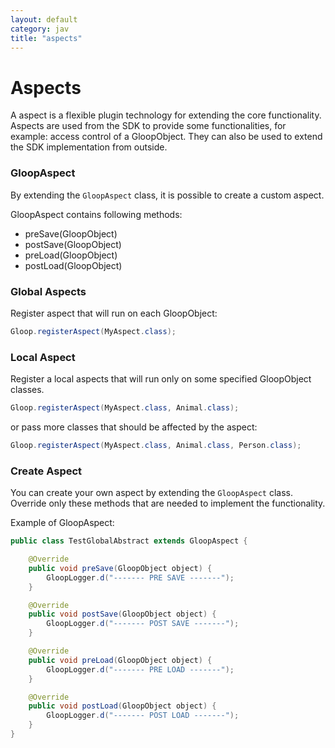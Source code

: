 ```yaml
---
layout: default
category: jav
title: "aspects"
---
```


# Aspects 

A aspect is a flexible plugin technology for extending the core functionality. Aspects are used from the SDK to provide some functionalities, for example: access control of a GloopObject. They can also be used to extend the SDK implementation from outside.

### GloopAspect 

By extending the `GloopAspect` class, it is possible to create a custom aspect. 

GloopAspect contains following methods:

- preSave(GloopObject)
- postSave(GloopObject)
- preLoad(GloopObject)
- postLoad(GloopObject)


### Global Aspects

Register aspect that will run on each GloopObject:

```java
Gloop.registerAspect(MyAspect.class);
```

### Local Aspect

Register a local aspects that will run only on some specified GloopObject classes. 

```java
Gloop.registerAspect(MyAspect.class, Animal.class);
```
or pass more classes that should be affected by the aspect:

```java
Gloop.registerAspect(MyAspect.class, Animal.class, Person.class);
```



### Create Aspect

You can create your own aspect by extending the `GloopAspect` class.
Override only these methods that are needed to implement the functionality.
 
Example of GloopAspect:

```java
public class TestGlobalAbstract extends GloopAspect {

    @Override
    public void preSave(GloopObject object) {
        GloopLogger.d("------- PRE SAVE -------");
    }

    @Override
    public void postSave(GloopObject object) {
        GloopLogger.d("------- POST SAVE -------");
    }

    @Override
    public void preLoad(GloopObject object) {
        GloopLogger.d("------- PRE LOAD -------");
    }

    @Override
    public void postLoad(GloopObject object) {
        GloopLogger.d("------- POST LOAD -------");
    }
}
```
